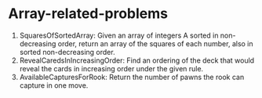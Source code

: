 # Array-related-problems

1. SquaresOfSortedArray: Given an array of integers A sorted in non-decreasing order, return an array of the squares of each number, also in sorted non-decreasing order.
2. RevealCaredsInIncreasingOrder: Find an ordering of the deck that would reveal the cards in increasing order under the given rule.
3. AvailableCapturesForRook: Return the number of pawns the rook can capture in one move.
